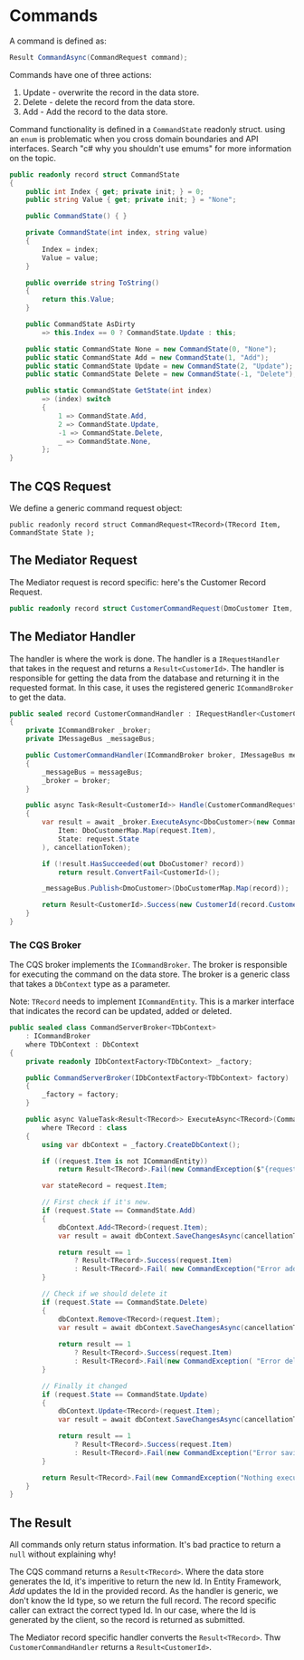 # Commands

A command is defined as:

```csharp
Result CommandAsync(CommandRequest command);
```

Commands have one of three actions: 

1. Update - overwrite the record in the data store.
2. Delete - delete the record from the data store.
3. Add - Add the record to the data store.
 
Command functionality is defined in a `CommandState` readonly struct.  using an `enum` is problematic when you cross domain boundaries and API interfaces.  Search "c# why you shouldn't use emums" for more information on the topic.

```csharp
public readonly record struct CommandState
{
    public int Index { get; private init; } = 0;
    public string Value { get; private init; } = "None";

    public CommandState() { }

    private CommandState(int index, string value)
    {
        Index = index;
        Value = value;
    }

    public override string ToString()
    {
        return this.Value;
    }

    public CommandState AsDirty
        => this.Index == 0 ? CommandState.Update : this;

    public static CommandState None = new CommandState(0, "None");
    public static CommandState Add = new CommandState(1, "Add");
    public static CommandState Update = new CommandState(2, "Update");
    public static CommandState Delete = new CommandState(-1, "Delete");

    public static CommandState GetState(int index)
        => (index) switch
        {
            1 => CommandState.Add,
            2 => CommandState.Update,
            -1 => CommandState.Delete,
            _ => CommandState.None,
        };
}
```

## The CQS Request

We define a generic command request object:

```
public readonly record struct CommandRequest<TRecord>(TRecord Item, CommandState State );
```

## The Mediator Request

The Mediator request is record specific: here's the Customer Record Request.

```csharp
public readonly record struct CustomerCommandRequest(DmoCustomer Item, CommandState State) : IRequest<Result<CustomerId>>;
```

## The Mediator Handler

The handler is where the work is done.  The handler is a `IRequestHandler` that takes in the request and returns a `Result<CustomerId>`.  The handler is responsible for getting the data from the database and returning it in the requested format.  In this case, it uses the registered generic `ICommandBroker` to get the data.

```csharp
public sealed record CustomerCommandHandler : IRequestHandler<CustomerCommandRequest, Result<CustomerId>>
{
    private ICommandBroker _broker;
    private IMessageBus _messageBus;

    public CustomerCommandHandler(ICommandBroker broker, IMessageBus messageBus)
    {
        _messageBus = messageBus;
        _broker = broker;
    }

    public async Task<Result<CustomerId>> Handle(CustomerCommandRequest request, CancellationToken cancellationToken)
    {
        var result = await _broker.ExecuteAsync<DboCustomer>(new CommandRequest<DboCustomer>(
            Item: DboCustomerMap.Map(request.Item),
            State: request.State
        ), cancellationToken);

        if (!result.HasSucceeded(out DboCustomer? record))
            return result.ConvertFail<CustomerId>();

        _messageBus.Publish<DmoCustomer>(DboCustomerMap.Map(record));

        return Result<CustomerId>.Success(new CustomerId(record.CustomerID));
    }
}
```

### The CQS Broker

The CQS broker implements the `ICommandBroker`.  The broker is responsible for executing the command on the data store.  The broker is a generic class that takes a `DbContext` type as a parameter.

Note: `TRecord` needs to implement `ICommandEntity`.  This is a marker interface that indicates the record can be updated, added or deleted.

```csharp
public sealed class CommandServerBroker<TDbContext>
    : ICommandBroker
    where TDbContext : DbContext
{
    private readonly IDbContextFactory<TDbContext> _factory;

    public CommandServerBroker(IDbContextFactory<TDbContext> factory)
    {
        _factory = factory;
    }

    public async ValueTask<Result<TRecord>> ExecuteAsync<TRecord>(CommandRequest<TRecord> request, CancellationToken cancellationToken = new())
        where TRecord : class
    {
        using var dbContext = _factory.CreateDbContext();

        if ((request.Item is not ICommandEntity))
            return Result<TRecord>.Fail(new CommandException($"{request.Item.GetType().Name} Does not implement ICommandEntity and therefore you can't Update/Add/Delete it directly."));

        var stateRecord = request.Item;

        // First check if it's new.
        if (request.State == CommandState.Add)
        {
            dbContext.Add<TRecord>(request.Item);
            var result = await dbContext.SaveChangesAsync(cancellationToken).ConfigureAwait(ConfigureAwaitOptions.None);

            return result == 1
                ? Result<TRecord>.Success(request.Item)
                : Result<TRecord>.Fail( new CommandException("Error adding Record"));
        }

        // Check if we should delete it
        if (request.State == CommandState.Delete)
        {
            dbContext.Remove<TRecord>(request.Item);
            var result = await dbContext.SaveChangesAsync(cancellationToken).ConfigureAwait(ConfigureAwaitOptions.None);
            
            return result == 1
                ? Result<TRecord>.Success(request.Item)
                : Result<TRecord>.Fail(new CommandException( "Error deleting Record"));
        }

        // Finally it changed
        if (request.State == CommandState.Update)
        {
            dbContext.Update<TRecord>(request.Item);
            var result = await dbContext.SaveChangesAsync(cancellationToken).ConfigureAwait(ConfigureAwaitOptions.None);

            return result == 1
                ? Result<TRecord>.Success(request.Item)
                : Result<TRecord>.Fail(new CommandException("Error saving Record"));
        }

        return Result<TRecord>.Fail(new CommandException("Nothing executed.  Unrecognised State."));
    }
}
```

## The Result

All commands only return status information.  It's bad practice to  return a `null` without explaining why!

The CQS command returns a `Result<TRecord>`.  Where the data store generates the Id, it's imperitive to return the new Id.  In Entity Framework, *Add* updates the Id in the provided record.  As the handler is generic, we don't know the Id type, so we return the full record.  The record specific caller can extract the correct typed Id.  In our case, where the Id is generated by the client, so the record is returned as submitted.

The Mediator record specific handler converts the `Result<TRecord>`. Thw `CustomerCommandHandler` returns a `Result<CustomerId>`.
